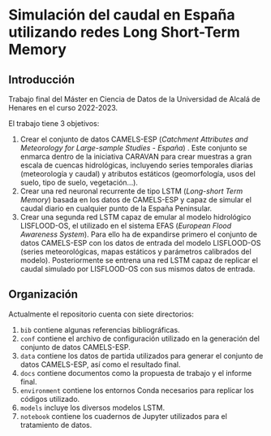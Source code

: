 # Simulación del caudal en España utilizando redes Long Short-Term Memory

## Introducción

Trabajo final del Máster en Ciencia de Datos de la Universidad de Alcalá de Henares en el curso 2022-2023.

El trabajo tiene 3 objetivos:
1. Crear el conjunto de datos CAMELS-ESP (_Catchment Attributes and Meteorology for Large-sample Studies - España_) . Este conjunto se enmarca dentro de la iniciativa CARAVAN para crear muestras a gran escala de cuencas hidrológicas, incluyendo series temporales diarias (meteorología y caudal) y atributos estáticos (geomorfología, usos del suelo, tipo de suelo, vegetación...).
2. Crear una red neuronal recurrente de tipo LSTM (_Long-short Term Memory_) basada en los datos de CAMELS-ESP y capaz de simular el caudal diario en cualquier punto de la España Peninsular.
3. Crear una segunda red LSTM capaz de emular al modelo hidrológico LISFLOOD-OS, el utilizado en el sistema EFAS (_European Flood Awareness System_). Para ello ha de expandirse primero el conjunto de datos CAMELS-ESP con los datos de entrada del modelo LISFLOOD-OS (series meteorológicas, mapas estáticos y parámetros calibrados del modelo). Posteriormente se entrena una red LSTM capaz de replicar el caudal simulado por LISFLOOD-OS con sus mismos datos de entrada.

## Organización

Actualmente el repositorio cuenta con siete directorios:

1. `bib` contiene algunas referencias bibliográficas.
2. `conf` contiene el archivo de configuración utilizado en la generación del conjunto de datos CAMELS-ESP.
3. `data` contiene los datos de partida utilizados para generar el conjunto de datos CAMELS-ESP, así como el resultado final.
4. `docs` contiene documentos como la propuesta de trabajo y el informe final.
5. `environment` contiene los entornos Conda necesarios para replicar los códigos utilizado.
6. `models` incluye los diversos modelos LSTM.
7. `notebook` contiene los cuadernos de Jupyter utilizados para el tratamiento de datos.